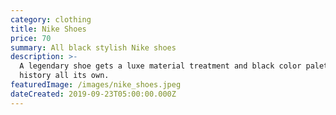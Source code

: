 ```yaml
---
category: clothing
title: Nike Shoes
price: 70
summary: All black stylish Nike shoes
description: >-
  A legendary shoe gets a luxe material treatment and black color palette with a
  history all its own.
featuredImage: /images/nike_shoes.jpeg
dateCreated: 2019-09-23T05:00:00.000Z
---
```


